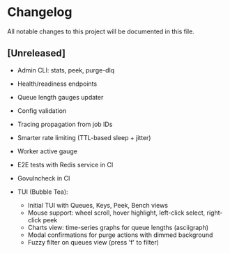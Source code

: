 # Changelog

All notable changes to this project will be documented in this file.

## [Unreleased]

- Admin CLI: stats, peek, purge-dlq
- Health/readiness endpoints
- Queue length gauges updater
- Config validation
- Tracing propagation from job IDs
- Smarter rate limiting (TTL-based sleep + jitter)
- Worker active gauge
- E2E tests with Redis service in CI
- Govulncheck in CI

- TUI (Bubble Tea):
  - Initial TUI with Queues, Keys, Peek, Bench views
  - Mouse support: wheel scroll, hover highlight, left-click select, right-click peek
  - Charts view: time-series graphs for queue lengths (asciigraph)
  - Modal confirmations for purge actions with dimmed background
  - Fuzzy filter on queues view (press 'f' to filter)

